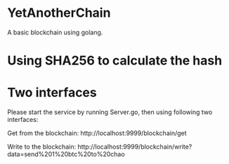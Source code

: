 # YetAnotherChain
A basic blockchain using golang.

# Using SHA256 to calculate the hash

# Two interfaces
Please start the service by running Server.go, then using following two interfaces:

Get from the blockchain:
http://localhost:9999/blockchain/get

Write to the blockchain:
http://localhost:9999/blockchain/write?data=send%201%20btc%20to%20chao
